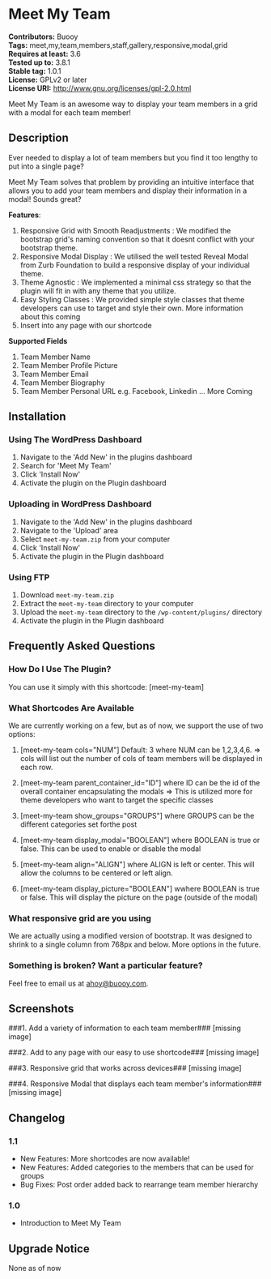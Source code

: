 # Meet My Team #
**Contributors:** Buooy  
**Tags:** meet,my,team,members,staff,gallery,responsive,modal,grid  
**Requires at least:** 3.6  
**Tested up to:** 3.8.1  
**Stable tag:** 1.0.1  
**License:** GPLv2 or later  
**License URI:** http://www.gnu.org/licenses/gpl-2.0.html  

Meet My Team is an awesome way to display your team members in a grid with a modal for each team member!

## Description ##
Ever needed to display a lot of team members but you find it too lengthy to put into a single page? 

Meet My Team solves that problem by providing an intuitive interface that allows you to add your team members and display their information in a modal! Sounds great?

**Features**:
1. Responsive Grid with Smooth Readjustments : We modified the bootstrap grid's naming convention so that it doesnt conflict with your bootstrap theme.
2. Responsive Modal Display : We utilised the well tested Reveal Modal from Zurb Foundation to build a responsive display of your individual theme.
3. Theme Agnostic : We implemented a minimal css strategy so that the plugin will fit in with any theme that you utilize.
4. Easy Styling Classes : We provided simple style classes that theme developers can use to target and style their own. More information about this coming
5. Insert into any page with our shortcode

**Supported Fields**
1. Team Member Name
2. Team Member Profile Picture
3. Team Member Email
4. Team Member Biography
5. Team Member Personal URL e.g. Facebook, Linkedin
... More Coming

## Installation ##

### Using The WordPress Dashboard ###

1. Navigate to the 'Add New' in the plugins dashboard
2. Search for 'Meet My Team'
3. Click 'Install Now'
4. Activate the plugin on the Plugin dashboard

### Uploading in WordPress Dashboard ###

1. Navigate to the 'Add New' in the plugins dashboard
2. Navigate to the 'Upload' area
3. Select `meet-my-team.zip` from your computer
4. Click 'Install Now'
5. Activate the plugin in the Plugin dashboard

### Using FTP ###

1. Download `meet-my-team.zip`
2. Extract the `meet-my-team` directory to your computer
3. Upload the `meet-my-team` directory to the `/wp-content/plugins/` directory
4. Activate the plugin in the Plugin dashboard


## Frequently Asked Questions ##

### How Do I Use The Plugin? ###

You can use it simply with this shortcode: [meet-my-team]

### What Shortcodes Are Available ###

We are currently working on a few, but as of now, we support the use of two options:

1. [meet-my-team cols="NUM"] Default: 3 where NUM can be 1,2,3,4,6. => cols will list out the number of cols of team members will be displayed in each row.

2. [meet-my-team parent_container_id="ID"] where ID can be the id of the overall container encapsulating the modals  => This is utilized more for theme developers who want to target the specific classes

3. [meet-my-team show_groups="GROUPS"] where GROUPS can be the different categories set forthe post

4. [meet-my-team display_modal="BOOLEAN"] where BOOLEAN is true or false. This can be used to enable or disable the modal

5. [meet-my-team align="ALIGN"] where ALIGN is left or center. This will allow the columns to be centered or left align.

6. [meet-my-team display_picture="BOOLEAN"] wwhere BOOLEAN is true or false. This will display the picture on the page (outside of the modal)


### What responsive grid are you using ###

We are actually using a modified version of bootstrap. It was designed to shrink to a single column from 768px and below. More options in the future.

### Something is broken? Want a particular feature? ###

Feel free to email us at ahoy@buooy.com.


## Screenshots ##

###1. Add a variety of information to each team member###
[missing image]

###2. Add to any page with our easy to use shortcode###
[missing image]

###3. Responsive grid that works across devices###
[missing image]

###4. Responsive Modal that displays each team member's information###
[missing image]


## Changelog ##

### 1.1 ###
* New Features: More shortcodes are now available!
* New Features: Added categories to the members that can be used for groups
* Bug Fixes: Post order added back to rearrange team member hierarchy

### 1.0 ###
* Introduction to Meet My Team

## Upgrade Notice ##

None as of now